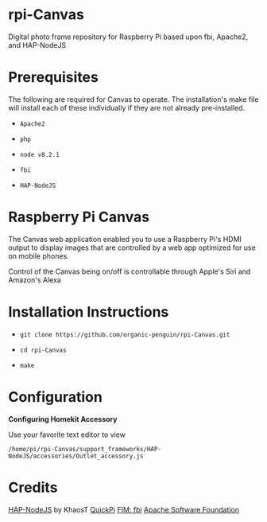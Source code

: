 # rpi-Canvas
Digital photo frame repository for Raspberry Pi based upon fbi, Apache2, and HAP-NodeJS

# Prerequisites

The following are required for Canvas to operate. The installation's make file will install each of these individually if they are not already pre-installed.

* `Apache2`

* `php`

* `node v8.2.1`

* `fbi`

* `HAP-NodeJS`

# Raspberry Pi Canvas 

The Canvas web application enabled you to use a Raspberry Pi's HDMI output to display images that are controlled by a web app optimized for use on mobile phones.

Control of the Canvas being on/off is controllable through Apple's Siri and Amazon's Alexa

# Installation Instructions

* `git clone https://github.com/organic-penguin/rpi-Canvas.git`

* `cd rpi-Canvas`

* `make`


# Configuration

**Configuring Homekit Accessory**

Use your favorite text editor to view 

```/home/pi/rpi-Canvas/support_frameworks/HAP-NodeJS/accessories/Outlet_accessory.js```


# Credits
[HAP-NodeJS](https://github.com/KhaosT/HAP-NodeJS) by KhaosT
[QuickPi](https://www.youtube.com/watch?v=3RmuXn8eS9s&t=21s)
[FIM: fbi](https://www.nongnu.org/fbi-improved/)
[Apache Software Foundation](https://httpd.apache.org/)

